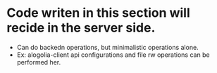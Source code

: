 # Code writen in this section will recide in the server side.

- Can do backedn operations, but minimalistic operations alone.
- Ex: alogolia-client api configurations and file rw operations can be performed her.
